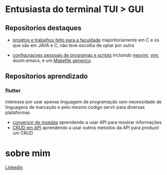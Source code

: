 # Entusiasta do terminal TUI > GUI

## Repositorios destaques
* [projetos e trabalhos feito para a faculdade](https://github.com/tredeneo/utfpr) majoritoriamente em C e os que são em JAVA e C, não teve escolha de optar por outra

* [configuraçoes pessoais de programas e scripts](https://github.com/tredeneo/utfpr) incluindo [neovim](https://github.com/tredeneo/configs/tree/main/neo%20vim), [vim](https://github.com/tredeneo/configs/tree/main/vim), doom emacs, e um [Makefile generico](https://github.com/tredeneo/configs/blob/main/Makefile)

## Repositorios aprendizado
### flutter
interesse por usar apenas linguagem de programação sem necessidade de linguagens de marcação e pelo mesmo codigo servir para diversas plataformas
* [conversor de moedas](https://github.com/tredeneo/flutter_exchange_rate) aprendendo a usar API para mostrar informações
* [CRUD em API](https://github.com/tredeneo/CRUD-flutter) aprendendo a usar outros metodos da API para produzir um CRUD

# sobre mim
[Linkedin](https://www.linkedin.com/in/daniel-de-viveiros/)
